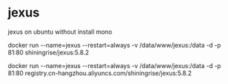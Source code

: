 # jexus
jexus on ubuntu without  install mono

docker run --name=jexus --restart=always -v /data/www/jexus:/data  -d -p 81:80 shiningrise/jexus:5.8.2

docker run --name=jexus --restart=always -v /data/www/jexus:/data  -d -p 81:80 registry.cn-hangzhou.aliyuncs.com/shiningrise/jexus:5.8.2
